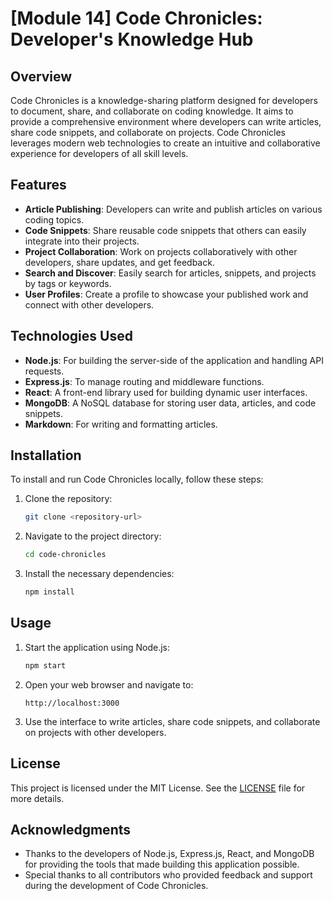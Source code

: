 
# [Module 14] Code Chronicles: Developer's Knowledge Hub

## Overview

Code Chronicles is a knowledge-sharing platform designed for developers to document, share, and collaborate on coding knowledge. It aims to provide a comprehensive environment where developers can write articles, share code snippets, and collaborate on projects. Code Chronicles leverages modern web technologies to create an intuitive and collaborative experience for developers of all skill levels.

## Features

- **Article Publishing**: Developers can write and publish articles on various coding topics.
- **Code Snippets**: Share reusable code snippets that others can easily integrate into their projects.
- **Project Collaboration**: Work on projects collaboratively with other developers, share updates, and get feedback.
- **Search and Discover**: Easily search for articles, snippets, and projects by tags or keywords.
- **User Profiles**: Create a profile to showcase your published work and connect with other developers.

## Technologies Used

- **Node.js**: For building the server-side of the application and handling API requests.
- **Express.js**: To manage routing and middleware functions.
- **React**: A front-end library used for building dynamic user interfaces.
- **MongoDB**: A NoSQL database for storing user data, articles, and code snippets.
- **Markdown**: For writing and formatting articles.

## Installation

To install and run Code Chronicles locally, follow these steps:

1. Clone the repository:
   ```bash
   git clone <repository-url>
   ```
2. Navigate to the project directory:
   ```bash
   cd code-chronicles
   ```
3. Install the necessary dependencies:
   ```bash
   npm install
   ```

## Usage

1. Start the application using Node.js:
   ```bash
   npm start
   ```
2. Open your web browser and navigate to:
   ```plaintext
   http://localhost:3000
   ```
3. Use the interface to write articles, share code snippets, and collaborate on projects with other developers.

## License

This project is licensed under the MIT License. See the [LICENSE](LICENSE) file for more details.

## Acknowledgments

- Thanks to the developers of Node.js, Express.js, React, and MongoDB for providing the tools that made building this application possible.
- Special thanks to all contributors who provided feedback and support during the development of Code Chronicles.

